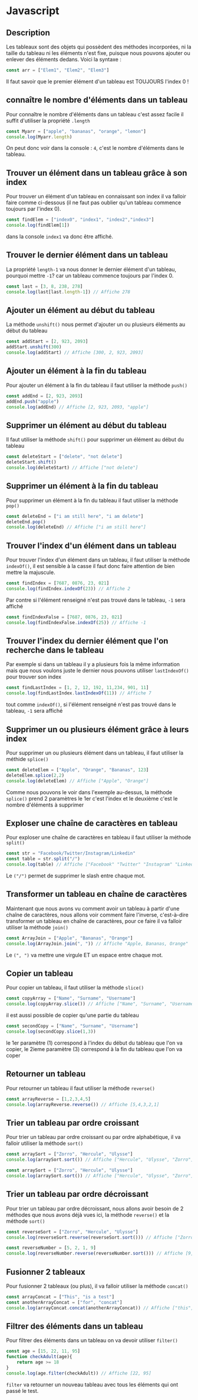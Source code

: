 # Javascript 

## Description

Les tableaux sont des objets qui possèdent des méthodes incorporées, ni la taille du tableau ni les éléments n'est fixe, puisque nous pouvons ajouter ou enlever des éléments dedans.
Voici la syntaxe :

```js
const arr = ["Elem1", "Elem2", "Elem3"]
```

Il faut savoir que le premier élément d'un tableau est TOUJOURS l'index 0 ! 

## connaître le nombre d'éléments dans un tableau

Pour connaître le nombre d'éléments dans un tableau c'est assez facile il suffit d'utiliser la propriété `.length` 

```js
const Myarr = ["apple", "bananas", "orange", "lemon"]
console.log(Myarr.length)
```

On peut donc voir dans la console : `4`, c'est le nombre d'éléments dans le tableau.

## Trouver un élément dans un tableau grâce à son index

Pour trouver un élément d'un tableau en connaissant son index il va falloir faire comme ci-dessous (il ne faut pas oublier
qu'un tableau commence toujours par l'index 0).

```js
const findElem = ["index0", "index1", "index2","index3"]
console.log(findElem[1])
```

dans la console `index1` va donc être affiché.

## Trouver le dernier élément dans un tableau

La propriété `length-1` va nous donner le dernier élément d'un tableau, pourquoi mettre `-1`? car un tableau commence toujours par l'index 0.

```js
const last = [3, 8, 238, 278]
console.log(last[last.length-1]) // Affiche 278
```

## Ajouter un élément au début du tableau

La méthode `unshift()` nous permet d'ajouter un ou plusieurs éléments au début du tableau 

```js
const addStart = [2, 923, 2093]
addStart.unshift(300)
console.log(addStart) // Affiche [300, 2, 923, 2093]
```

## Ajouter un élément à la fin du tableau

Pour ajouter un élément à la fin du tableau il faut utiliser la méthode `push()`

```js
const addEnd = [2, 923, 2093]
addEnd.push("apple")
console.log(addEnd) // Affiche [2, 923, 2093, "apple"]
```

## Supprimer un élément au début du tableau

Il faut utiliser la méthode `shift()` pour supprimer un élément au début du tableau

```js
const deleteStart = ["delete", "not delete"]
deleteStart.shift()
console.log(deleteStart) // Affiche ["not delete"]
```

## Supprimer un élément à la fin du tableau

Pour supprimer un élément à la fin du tableau il faut utiliser la méthode `pop()`

```js
const deleteEnd = ["i am still here", "i am delete"]
deleteEnd.pop()
console.log(deleteEnd) // Affiche ["i am still here"]
```

## Trouver l'index d'un élément dans un tableau

Pour trouver l'index d'un élément dans un tableau, il faut utiliser la méthode `indexOf()`, il est sensible à la casse il faut donc faire attention de bien mettre la majuscule.

```js
const findIndex = [7687, 0876, 23, 021]
console.log(findIndex.indexOf(23)) // Affiche 2
```

Par contre si l'élément renseigné n'est pas trouvé dans le tableau, `-1` sera affiché

```js
const findIndexFalse = [7687, 0876, 23, 021]
console.log(findIndexFalse.indexOf(25)) // Affiche -1
```

## Trouver l'index du dernier élément que l'on recherche dans le tableau

Par exemple si dans un tableau il y a plusieurs fois la même information mais que nous voulons juste le dernier nous pouvons utiliser `lastIndexOf()` pour trouver son index 

```js
const findLastIndex = [1, 2, 12, 192, 11,234, 901, 11]
console.log(findLastIndex.lastIndexOf(11)) // Affiche 7
```

tout comme `indexOf()`, si l'élément renseigné n'est pas trouvé dans le tableau, `-1` sera affiché

## Supprimer un ou plusieurs élément grâce à leurs index

Pour supprimer un ou plusieurs élément dans un tableau, il faut utiliser la méthide `splice()`

```js
const deleteElem = ["Apple", "Orange", "Bananas", 123]
deleteElem.splice(2,2)
console.log(deleteElem) // Affiche ["Apple", "Orange"]
```

Comme nous pouvons le voir dans l'exemple au-dessus, la méthode `splice()` prend 2 paramètres le 1er c'est l'index et le deuxième c'est le nombre d'éléments à supprimer

## Exploser une chaîne de caractères en tableau

Pour exploser une chaîne de caractères en tableau il faut utiliser la méthode `split()`

```js
const str = "Facebook/Twitter/Instagram/Linkedin"
const table = str.split("/")
console.log(table) // Affiche ["Facebook" "Twitter" "Instagram" "Linkedin"]
```

Le `("/")` permet de supprimer le slash entre chaque mot.

## Transformer un tableau en chaîne de caractères

Maintenant que nous avons vu comment avoir un tableau à partir d'une chaîne de caractères, nous allons voir comment faire l'inverse, c'est-à-dire transformer un tableau en chaîne de caractères, pour ce faire il va falloir utiliser la méthode `join()`

```js
const ArrayJoin = ["Apple", "Bananas", "Orange"]
console.log(ArrayJoin.join(", ")) // Affiche "Apple, Bananas, Orange"
```

Le `(", ")` va mettre une virgule ET un espace entre chaque mot.

## Copier un tableau

Pour copier un tableau, il faut utiliser la méthode `slice()`

```js
const copyArray = ["Name", "Surname", "Username"]
console.log(copyArray.slice()) // Affiche ["Name", "Surname", "Username"]
```

il est aussi possible de copier qu'une partie du tableau

```js
const secondCopy = ["Name", "Surname", "Username"]
console.log(secondCopy.slice(1,3))
```

le 1er paramètre (1) correspond à l'index du début du tableau que l'on va copier, le 2ieme paramètre (3) correspond à la fin du tableau que l'on va coper

## Retourner un tableau

Pour retourner un tableau il faut utiliser la méthode `reverse()`

```js
const arrayReverse = [1,2,3,4,5]
console.log(arrayReverse.reverse()) // Affiche [5,4,3,2,1]
```

## Trier un tableau par ordre croissant

Pour trier un tableau par ordre croissant ou par ordre alphabétique, il va falloir utiliser la méthode `sort()`

```js
const arraySort = ["Zorro", "Hercule", "Ulysse"]
console.log(arraySort.sort()) // Affiche ["Hercule", "Ulysse", "Zorro"]
```

```js
const arraySort = ["Zorro", "Hercule", "Ulysse"]
console.log(arraySort.sort()) // Affiche ["Hercule", "Ulysse", "Zorro"]
```

## Trier un tableau par ordre décroissant

Pour trier un tableau par ordre décroissant, nous allons avoir besoin de 2 méthodes que nous avons déjà vues ici, la méthode `reverse()` et la méthode `sort()`

```js
const reverseSort = ["Zorro", "Hercule", "Ulysse"]
console.log(reverseSort.reverse(reverseSort.sort())) // Affiche ["Zorro", "Ulysse", "Hercule"]
```

```js
const reverseNumber = [5, 2, 1, 9]
console.log(reverseNumber.reverse(reverseNumber.sort())) // Affiche [9,5,2,1]
```

## Fusionner 2 tableaux

Pour fusionner 2 tableaux (ou plus), il va falloir utiliser la méthode `concat()`

```js
const arrayConcat = ["This", "is a test"]
const anotherArrayConcat = ["for", "concat"]
console.log(arrayConcat.concat(anotherArrayConcat)) // Affiche ["this", "is a test", "for", "concat"]
```

## Filtrer des éléments dans un tableau

Pour filtrer des éléments dans un tableau on va devoir utiliser `filter()`

```js
const age = [15, 22, 11, 95]
function checkAdult(age){
    return age >= 18
}
console.log(age.filter(checkAdult)) // Affiche [22, 95]
```

`filter` va retourner un nouveau tableau avec tous les éléments qui ont passé le test.